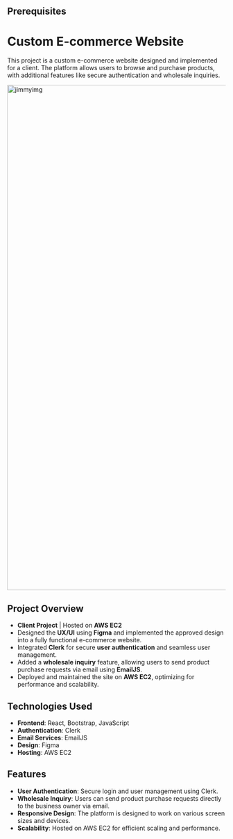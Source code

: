 ## Prerequisites

# Custom E-commerce Website 

This project is a custom e-commerce website designed and implemented for a client. The platform allows users to browse and purchase products, with additional features like secure authentication and wholesale inquiries.

<img width="1163" alt="jimmyimg" src="https://github.com/user-attachments/assets/155c1f49-689d-4823-ba6b-7afece6c9da7">




## Project Overview

- **Client Project** | Hosted on **AWS EC2**
- Designed the **UX/UI** using **Figma** and implemented the approved design into a fully functional e-commerce website.
- Integrated **Clerk** for secure **user authentication** and seamless user management.
- Added a **wholesale inquiry** feature, allowing users to send product purchase requests via email using **EmailJS**.
- Deployed and maintained the site on **AWS EC2**, optimizing for performance and scalability.

## Technologies Used

- **Frontend**: React, Bootstrap, JavaScript
- **Authentication**: Clerk
- **Email Services**: EmailJS
- **Design**: Figma
- **Hosting**: AWS EC2

## Features

- **User Authentication**: Secure login and user management using Clerk.
- **Wholesale Inquiry**: Users can send product purchase requests directly to the business owner via email.
- **Responsive Design**: The platform is designed to work on various screen sizes and devices.
- **Scalability**: Hosted on AWS EC2 for efficient scaling and performance.


